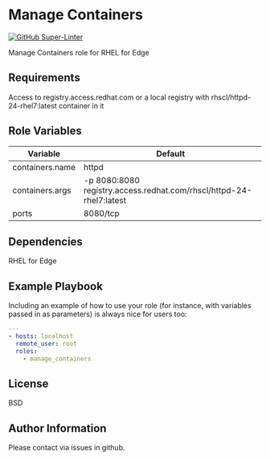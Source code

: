 # Manage Containers

[![GitHub Super-Linter](https://github.com/sabre1041/rfe-mgmt-ansible/workflows/Lint%20Code%20Base/badge.svg)](https://github.com/marketplace/actions/super-linter)

Manage Containers role for RHEL for Edge

## Requirements

Access to registry.access.redhat.com or a local registry with rhscl/httpd-24-rhel7:latest container in it

## Role Variables

| Variable        | Default                                                             |
|-----------------|---------------------------------------------------------------------|
| containers.name | httpd                                                               |
| containers.args | -p 8080:8080 registry.access.redhat.com/rhscl/httpd-24-rhel7:latest |
| ports           | 8080/tcp                                                            |

## Dependencies

RHEL for Edge

## Example Playbook

Including an example of how to use your role (for instance, with variables passed in as parameters) is always nice for users too:

```yaml
---
- hosts: localhost
  remote_user: root
  roles:
    - manage_containers
```

## License

BSD

## Author Information

Please contact via issues in github.
